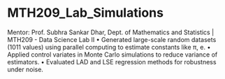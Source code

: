 # MTH209_Lab_Simulations
Mentor: Prof. Subhra Sankar Dhar, Dept. of Mathematics and Statistics | MTH209 - Data Science Lab II
• Generated large-scale random datasets (1011 values) using parallel computing to estimate constants like π, e.
• Applied control variates in Monte Carlo simulations to reduce variance of estimators.
• Evaluated LAD and LSE regression methods for robustness under noise.

